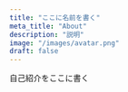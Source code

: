 ```yaml
---
title: "ここに名前を書く"
meta_title: "About"
description: "説明"
image: "/images/avatar.png"
draft: false
---
```


自己紹介をここに書く




